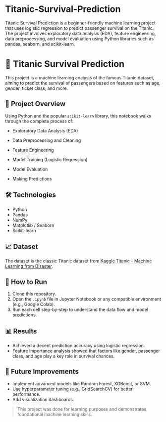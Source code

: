 # Titanic-Survival-Prediction
Titanic Survival Prediction is a beginner-friendly machine learning project that uses logistic regression to predict passenger survival on the Titanic. The project involves exploratory data analysis (EDA), feature engineering, data preprocessing, and model evaluation using Python libraries such as pandas, seaborn, and scikit-learn.
# 🚢 Titanic Survival Prediction

This project is a machine learning analysis of the famous Titanic dataset, aiming to predict the survival of passengers based on features such as age, gender, ticket class, and more.

## 📂 Project Overview

Using Python and the popular `scikit-learn` library, this notebook walks through the complete process of:

- Exploratory Data Analysis (EDA)
- Data Preprocessing and Cleaning
- Feature Engineering
  
  
- Model Training (Logistic Regression)
- Model Evaluation
- Making Predictions



## 🛠️ Technologies

- Python
- Pandas
- NumPy
- Matplotlib / Seaborn
- Scikit-learn

## 📈 Dataset

The dataset is the classic Titanic dataset from [Kaggle Titanic - Machine Learning from Disaster](https://www.kaggle.com/competitions/titanic).

## 🚀 How to Run

1. Clone this repository.
2. Open the `.ipynb` file in Jupyter Notebook or any compatible environment (e.g., Google Colab).
3. Run each cell step-by-step to understand the data flow and model predictions.

## 📊 Results

- Achieved a decent prediction accuracy using logistic regression.
- Feature importance analysis showed that factors like gender, passenger class, and age play a key role in survival chances.

## 📌 Future Improvements

- Implement advanced models like Random Forest, XGBoost, or SVM.
- Use hyperparameter tuning (e.g., GridSearchCV) for better performance.
- Add visualization dashboards.

  




> This project was done for learning purposes and demonstrates foundational machine learning skills.
